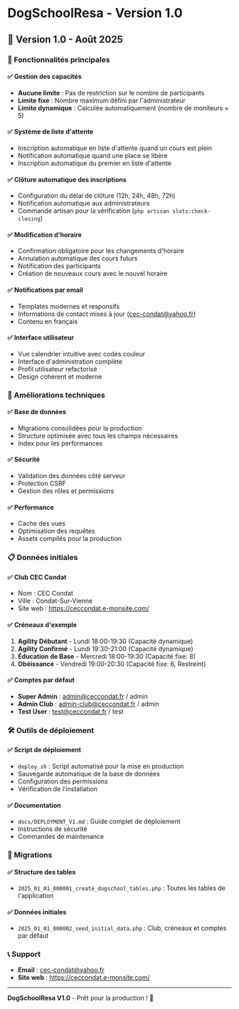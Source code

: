 # DogSchoolResa - Version 1.0

## 🎉 Version 1.0 - Août 2025

### 🚀 Fonctionnalités principales

#### ✅ Gestion des capacités
- **Aucune limite** : Pas de restriction sur le nombre de participants
- **Limite fixe** : Nombre maximum défini par l'administrateur
- **Limite dynamique** : Calculée automatiquement (nombre de moniteurs × 5)

#### ✅ Système de liste d'attente
- Inscription automatique en liste d'attente quand un cours est plein
- Notification automatique quand une place se libère
- Inscription automatique du premier en liste d'attente

#### ✅ Clôture automatique des inscriptions
- Configuration du délai de clôture (12h, 24h, 48h, 72h)
- Notification automatique aux administrateurs
- Commande artisan pour la vérification (`php artisan slots:check-closing`)

#### ✅ Modification d'horaire
- Confirmation obligatoire pour les changements d'horaire
- Annulation automatique des cours futurs
- Notification des participants
- Création de nouveaux cours avec le nouvel horaire

#### ✅ Notifications par email
- Templates modernes et responsifs
- Informations de contact mises à jour (cec-condat@yahoo.fr)
- Contenu en français

#### ✅ Interface utilisateur
- Vue calendrier intuitive avec codes couleur
- Interface d'administration complète
- Profil utilisateur refactorisé
- Design cohérent et moderne

### 🔧 Améliorations techniques

#### ✅ Base de données
- Migrations consolidées pour la production
- Structure optimisée avec tous les champs nécessaires
- Index pour les performances

#### ✅ Sécurité
- Validation des données côté serveur
- Protection CSRF
- Gestion des rôles et permissions

#### ✅ Performance
- Cache des vues
- Optimisation des requêtes
- Assets compilés pour la production

### 📋 Données initiales

#### ✅ Club CEC Condat
- Nom : CEC Condat
- Ville : Condat-Sur-Vienne
- Site web : https://ceccondat.e-monsite.com/

#### ✅ Créneaux d'exemple
1. **Agility Débutant** - Lundi 18:00-19:30 (Capacité dynamique)
2. **Agility Confirmé** - Lundi 19:30-21:00 (Capacité dynamique)
3. **Éducation de Base** - Mercredi 18:00-19:30 (Capacité fixe: 8)
4. **Obéissance** - Vendredi 19:00-20:30 (Capacité fixe: 6, Restreint)

#### ✅ Comptes par défaut
- **Super Admin** : admin@ceccondat.fr / admin
- **Admin Club** : admin-club@ceccondat.fr / admin
- **Test User** : test@ceccondat.fr / test

### 🛠️ Outils de déploiement

#### ✅ Script de déploiement
- `deploy.sh` : Script automatisé pour la mise en production
- Sauvegarde automatique de la base de données
- Configuration des permissions
- Vérification de l'installation

#### ✅ Documentation
- `docs/DEPLOYMENT_V1.md` : Guide complet de déploiement
- Instructions de sécurité
- Commandes de maintenance

### 🔄 Migrations

#### ✅ Structure des tables
- `2025_01_01_000001_create_dogschool_tables.php` : Toutes les tables de l'application

#### ✅ Données initiales
- `2025_01_01_000002_seed_initial_data.php` : Club, créneaux et comptes par défaut

### 📞 Support

- **Email** : cec-condat@yahoo.fr
- **Site web** : https://ceccondat.e-monsite.com/

---

**DogSchoolResa V1.0** - Prêt pour la production ! 🚀
